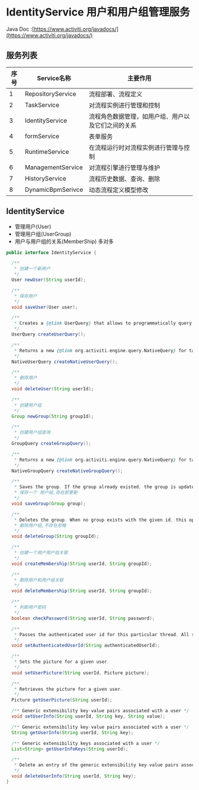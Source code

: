 # IdentityService 用户和用户组管理服务

Java Doc :[https://www.activiti.org/javadocs/](https://www.activiti.org/javadocs/)

## 服务列表

| 序号 | Service名称       | 主要作用                                           |
| ---- | ----------------- | -------------------------------------------------- |
| 1    | RepositoryService | 流程部署、流程定义                                 |
| 2    | TaskService       | 对流程实例进行管理和控制                           |
| 3    | IdentityService   | 流程角色数据管理，如用户组、用户以及它们之间的关系 |
| 4    | formService       | 表单服务                                           |
| 5    | RuntimeService    | 在流程运行时对流程实例进行管理与控制               |
| 6    | ManagementService | 对流程引擎进行管理与维护                           |
| 7    | HistoryService    | 流程历史数据、查询、删除                           |
| 8    | DynamicBpmSerivce | 动态流程定义模型修改                               |

## IdentityService

- 管理用户(User)
- 管理用户组(UserGroup)
- 用户与用户组的关系(MemberShip) 多对多

```java
public interface IdentityService {

  /**
   * 创建一个新用户
   */
  User newUser(String userId);

  /**
   * 保存用户
   */
  void saveUser(User user);

  /**
   * Creates a {@link UserQuery} that allows to programmatically query the users.
   */
  UserQuery createUserQuery();

  /**
   * Returns a new {@link org.activiti.engine.query.NativeQuery} for tasks.
   */
  NativeUserQuery createNativeUserQuery();

  /**
   * 删除用户
   */
  void deleteUser(String userId);

  /**
   * 创建用户组
   */
  Group newGroup(String groupId);

  /**
   * 创建用户组查询
   */
  GroupQuery createGroupQuery();

  /**
   * Returns a new {@link org.activiti.engine.query.NativeQuery} for tasks.
   */
  NativeGroupQuery createNativeGroupQuery();

  /**
   * Saves the group. If the group already existed, the group is updated.
   * 保存一个 用户组,存在即更新
   */
  void saveGroup(Group group);

  /**
   * Deletes the group. When no group exists with the given id, this operation is ignored.
   * 删除用户组,不存在忽略
   */
  void deleteGroup(String groupId);

  /**
   * 创建一个用户用户组关联
   */
  void createMembership(String userId, String groupId);

  /**
   * 删除用户和用户组关联
   */
  void deleteMembership(String userId, String groupId);

  /**
   * 判断用户密码
   */
  boolean checkPassword(String userId, String password);

  /**
   * Passes the authenticated user id for this particular thread. All service method (from any service) invocations done by the same thread will have access to this authenticatedUserId.
   */
  void setAuthenticatedUserId(String authenticatedUserId);

  /**
   * Sets the picture for a given user.
   */
  void setUserPicture(String userId, Picture picture);

  /**
   * Retrieves the picture for a given user.
   */
  Picture getUserPicture(String userId);

  /** Generic extensibility key-value pairs associated with a user */
  void setUserInfo(String userId, String key, String value);

  /** Generic extensibility key-value pairs associated with a user */
  String getUserInfo(String userId, String key);

  /** Generic extensibility keys associated with a user */
  List<String> getUserInfoKeys(String userId);

  /**
   * Delete an entry of the generic extensibility key-value pairs associated with a user
   */
  void deleteUserInfo(String userId, String key);
}

```